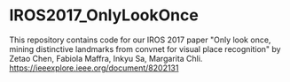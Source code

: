 # IROS2017_OnlyLookOnce
This repository contains code for our IROS 2017 paper "Only look once, mining distinctive landmarks from convnet for visual place recognition" by Zetao Chen, Fabiola Maffra, Inkyu Sa, Margarita Chli. https://ieeexplore.ieee.org/document/8202131 
